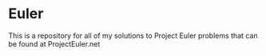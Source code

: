 # Euler
This is a repository for all of my solutions to Project Euler problems that can be found at ProjectEuler.net

